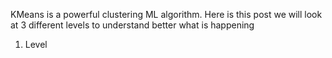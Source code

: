KMeans is a powerful clustering ML algorithm. Here is this post we will look at 3 different levels to understand better what is happening

1. Level
